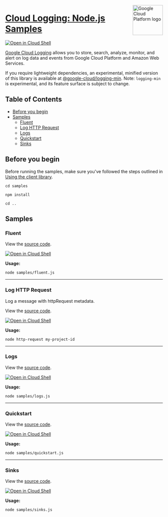 [//]: # "This README.md file is auto-generated, all changes to this file will be lost."
[//]: # "To regenerate it, use `python -m synthtool`."
<img src="https://avatars2.githubusercontent.com/u/2810941?v=3&s=96" alt="Google Cloud Platform logo" title="Google Cloud Platform" align="right" height="96" width="96"/>

# [Cloud Logging: Node.js Samples](https://github.com/googleapis/nodejs-logging)

[![Open in Cloud Shell][shell_img]][shell_link]

[Google Cloud Logging](https://cloud.google.com/logging/docs) allows you to store, search, analyze,
monitor, and alert on log data and events from Google Cloud Platform and Amazon Web Services.

If you require lightweight dependencies, an experimental, minified version of
this library is available at [@google-cloud/logging-min](https://www.npmjs.com/package/@google-cloud/logging-min).
Note: `logging-min` is experimental, and its feature surface is subject to
change.

## Table of Contents

* [Before you begin](#before-you-begin)
* [Samples](#samples)
  * [Fluent](#fluent)
  * [Log HTTP Request](#log-http-request)
  * [Logs](#logs)
  * [Quickstart](#quickstart)
  * [Sinks](#sinks)

## Before you begin

Before running the samples, make sure you've followed the steps outlined in
[Using the client library](https://github.com/googleapis/nodejs-logging#using-the-client-library).

`cd samples`

`npm install`

`cd ..`

## Samples



### Fluent

View the [source code](https://github.com/googleapis/nodejs-logging/blob/main/samples/fluent.js).

[![Open in Cloud Shell][shell_img]](https://console.cloud.google.com/cloudshell/open?git_repo=https://github.com/googleapis/nodejs-logging&page=editor&open_in_editor=samples/fluent.js,samples/README.md)

__Usage:__


`node samples/fluent.js`


-----




### Log HTTP Request

Log a message with httpRequest metadata.

View the [source code](https://github.com/googleapis/nodejs-logging/blob/main/samples/http-request.js).

[![Open in Cloud Shell][shell_img]](https://console.cloud.google.com/cloudshell/open?git_repo=https://github.com/googleapis/nodejs-logging&page=editor&open_in_editor=samples/http-request.js,samples/README.md)

__Usage:__


`node http-request my-project-id`


-----




### Logs

View the [source code](https://github.com/googleapis/nodejs-logging/blob/main/samples/logs.js).

[![Open in Cloud Shell][shell_img]](https://console.cloud.google.com/cloudshell/open?git_repo=https://github.com/googleapis/nodejs-logging&page=editor&open_in_editor=samples/logs.js,samples/README.md)

__Usage:__


`node samples/logs.js`


-----




### Quickstart

View the [source code](https://github.com/googleapis/nodejs-logging/blob/main/samples/quickstart.js).

[![Open in Cloud Shell][shell_img]](https://console.cloud.google.com/cloudshell/open?git_repo=https://github.com/googleapis/nodejs-logging&page=editor&open_in_editor=samples/quickstart.js,samples/README.md)

__Usage:__


`node samples/quickstart.js`


-----




### Sinks

View the [source code](https://github.com/googleapis/nodejs-logging/blob/main/samples/sinks.js).

[![Open in Cloud Shell][shell_img]](https://console.cloud.google.com/cloudshell/open?git_repo=https://github.com/googleapis/nodejs-logging&page=editor&open_in_editor=samples/sinks.js,samples/README.md)

__Usage:__


`node samples/sinks.js`






[shell_img]: https://gstatic.com/cloudssh/images/open-btn.png
[shell_link]: https://console.cloud.google.com/cloudshell/open?git_repo=https://github.com/googleapis/nodejs-logging&page=editor&open_in_editor=samples/README.md
[product-docs]: https://cloud.google.com/logging/docs
